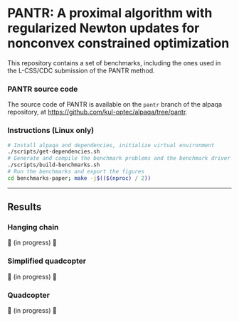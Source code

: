 # PANTR: A proximal algorithm with regularized Newton updates for nonconvex constrained optimization

This repository contains a set of benchmarks, including the ones used in the L-CSS/CDC submission of the PANTR method.

### PANTR source code

The source code of PANTR is available on the `pantr` branch of the alpaqa repository, at <https://github.com/kul-optec/alpaqa/tree/pantr>.

### Instructions (Linux only)

```sh
# Install alpaqa and dependencies, initialize virtual environment
./scripts/get-dependencies.sh
# Generate and compile the benchmark problems and the benchmark driver
./scripts/build-benchmarks.sh
# Run the benchmarks and export the figures
cd benchmarks-paper; make -j$(($(nproc) / 2))
```

---

## Results

### Hanging chain

🚧 (in progress) 🚧

### Simplified quadcopter

🚧 (in progress) 🚧

### Quadcopter

🚧 (in progress) 🚧

